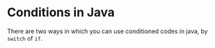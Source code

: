 # Conditions in Java

There are two ways in which you can use conditioned codes in java, by `switch` of `if`.
